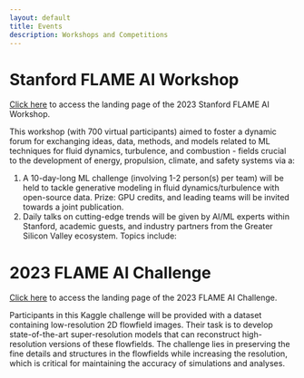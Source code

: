 ```yaml
---
layout: default
title: Events
description: Workshops and Competitions
---
```


# Stanford FLAME AI Workshop

[Click here](https://flame-ai-workshop.github.io/) to access the landing page of the 2023 Stanford FLAME AI Workshop.

This workshop (with 700 virtual participants) aimed to foster a dynamic forum for exchanging ideas, data, methods, and models related to ML techniques for fluid dynamics, turbulence, and combustion - fields crucial to the development of energy, propulsion, climate, and safety systems via a:
1. A 10-day-long ML challenge (involving 1-2 person(s) per team) will be held to tackle generative modeling in fluid dynamics/turbulence with open-source data. Prize: GPU credits, and leading teams will be invited towards a joint publication.
2. Daily talks on cutting-edge trends will be given by AI/ML experts within Stanford, academic guests, and industry partners from the Greater Silicon Valley ecosystem. Topics include:

# 2023 FLAME AI Challenge
[Click here](https://www.kaggle.com/competitions/2023-flame-ai-challenge) to access the landing page of the 2023 FLAME AI Challenge.

Participants in this Kaggle challenge will be provided with a dataset containing low-resolution 2D flowfield images. Their task is to develop state-of-the-art super-resolution models that can reconstruct high-resolution versions of these flowfields. The challenge lies in preserving the fine details and structures in the flowfields while increasing the resolution, which is critical for maintaining the accuracy of simulations and analyses.

